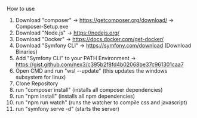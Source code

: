 How to use

1. Download "composer" -> https://getcomposer.org/download/ -> Composer-Setup.exe
2. Download "Node.js" -> https://nodejs.org/
3. Download "Docker" -> https://docs.docker.com/get-docker/
4. Download "Symfony CLI" -> https://symfony.com/download (Download Binaries)
5. Add "Symfony CLI" to your PATH Environment -> https://gist.github.com/nex3/c395b2f8fd4b02068be37c961301caa7
6. Open CMD and run "wsl --update" (this updates the windows subsystem for linux)
7. Clone Repository
8. run "composer install" (installs all composer dependencies)
9. run "npm install" (installs all npm dependencies)
10. run "npm run watch" (runs the watcher to compile css and javascript)
11. run "symfony serve -d" (starts the server)